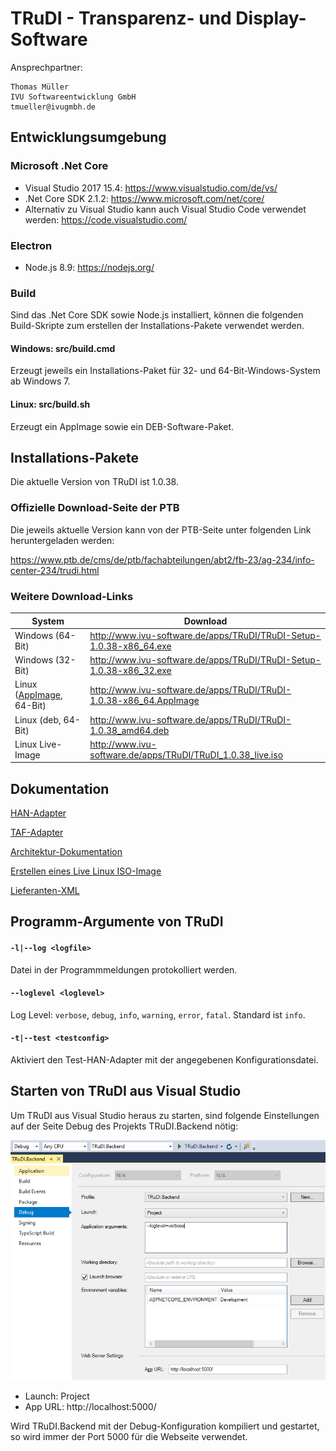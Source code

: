 ﻿# TRuDI - Transparenz- und Display-Software

Ansprechpartner:

	Thomas Müller
	IVU Softwareentwicklung GmbH
	tmueller@ivugmbh.de

## Entwicklungsumgebung

### Microsoft .Net Core

- Visual Studio 2017 15.4: https://www.visualstudio.com/de/vs/
- .Net Core SDK 2.1.2: https://www.microsoft.com/net/core/
- Alternativ zu Visual Studio kann auch Visual Studio Code verwendet werden: https://code.visualstudio.com/

### Electron

- Node.js 8.9: https://nodejs.org/

### Build

Sind das .Net Core SDK sowie Node.js installiert, können die folgenden Build-Skripte zum erstellen der Installations-Pakete verwendet werden.

#### Windows: src/build.cmd 
  
Erzeugt jeweils ein Installations-Paket für 32- und 64-Bit-Windows-System ab Windows 7.

#### Linux: src/build.sh

Erzeugt ein AppImage sowie ein DEB-Software-Paket.

## Installations-Pakete

Die aktuelle Version von TRuDI ist 1.0.38.

### Offizielle Download-Seite der PTB

Die jeweils aktuelle Version kann von der PTB-Seite unter folgenden Link heruntergeladen werden:

https://www.ptb.de/cms/de/ptb/fachabteilungen/abt2/fb-23/ag-234/info-center-234/trudi.html

### Weitere Download-Links

System           | Download
---              | ---
Windows (64-Bit) | http://www.ivu-software.de/apps/TRuDI/TRuDI-Setup-1.0.38-x86_64.exe
Windows (32-Bit) | http://www.ivu-software.de/apps/TRuDI/TRuDI-Setup-1.0.38-x86_32.exe
Linux ([AppImage](https://de.wikipedia.org/wiki/AppImage), 64-Bit) | http://www.ivu-software.de/apps/TRuDI/TRuDI-1.0.38-x86_64.AppImage
Linux (deb, 64-Bit) | http://www.ivu-software.de/apps/TRuDI/TRuDI-1.0.38_amd64.deb
Linux Live-Image | http://www.ivu-software.de/apps/TRuDI/TRuDI_1.0.38_live.iso

## Dokumentation

[HAN-Adapter](doc/han-adapter.md)

[TAF-Adapter](doc/taf-adapter.md)

[Architektur-Dokumentation](doc/architecture-documentation.md)

[Erstellen eines Live Linux ISO-Image](doc/linux-live-image.md)

[Lieferanten-XML](doc/if_lieferant.md)

## Programm-Argumente von TRuDI

#### ``-l|--log <logfile>``

Datei in der Programmmeldungen protokolliert werden.

#### ``--loglevel <loglevel>``

Log Level: ``verbose``, ``debug``, ``info``, ``warning``, ``error``, ``fatal``. Standard ist ``info``.

#### ``-t|--test <testconfig>``

Aktiviert den Test-HAN-Adapter mit der angegebenen Konfigurationsdatei.


## Starten von TRuDI aus Visual Studio

Um TRuDI aus Visual Studio heraus zu starten, sind folgende Einstellungen auf der Seite Debug des Projekts TRuDI.Backend nötig:

![Debug-Einstellungen](doc/Images/Debug-Settings_VS2017.png)

- Launch: Project
- App URL: http://localhost:5000/

Wird TRuDI.Backend mit der Debug-Konfiguration kompiliert und gestartet, so wird immer der Port 5000 für die Webseite verwendet.
